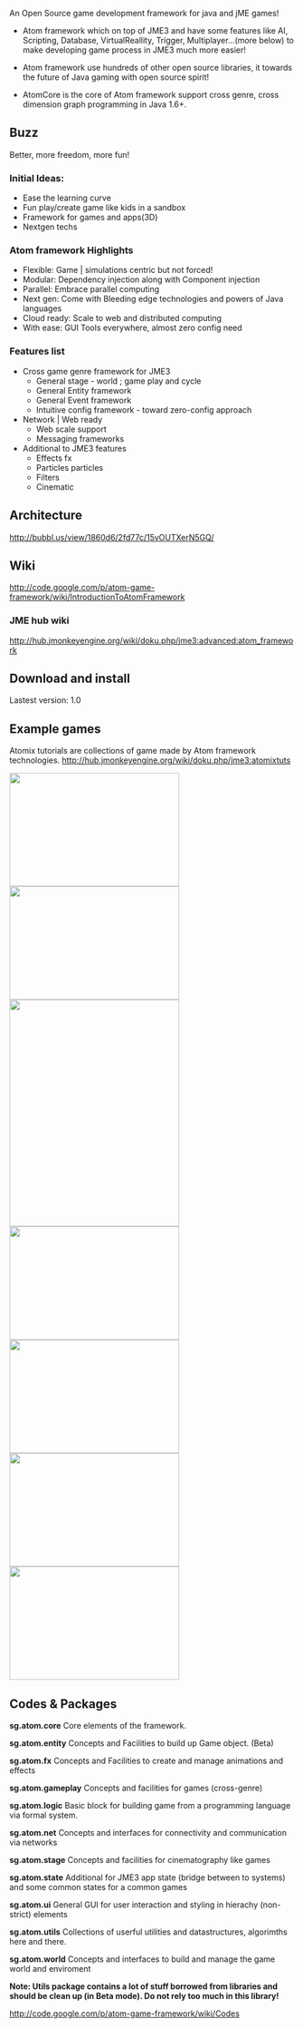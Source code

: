 An Open Source game development framework for java and jME games!

  * Atom framework which on top of JME3 and have some features like AI, Scripting, Database, VirtualReallity, Trigger, Multiplayer…(more below) to make developing game process in JME3 much more easier!

  * Atom framework use hundreds of other open source libraries, it towards the future of Java gaming with open source spirit!

  * AtomCore is the core of Atom framework support cross genre, cross dimension graph programming in Java 1.6+.

## Buzz ##
Better, more freedom, more fun!

### Initial Ideas: ###

  * Ease the learning curve
  * Fun play/create game like kids in a sandbox
  * Framework for games and apps(3D)
  * Nextgen techs


### Atom framework Highlights ###

  * Flexible: Game | simulations centric but not forced!
  * Modular: Dependency injection along with Component injection
  * Parallel: Embrace parallel computing
  * Next gen: Come with Bleeding edge technologies and powers of Java languages
  * Cloud ready: Scale to web and distributed computing
  * With ease: GUI Tools everywhere, almost zero config need

### Features list ###

  * Cross game genre framework for JME3
    * General stage - world ; game play and cycle
    * General Entity framework
    * General Event framework
    * Intuitive config framework - toward zero-config approach
  * Network | Web ready
    * Web scale support
    * Messaging frameworks
  * Additional to JME3 features
    * Effects fx
    * Particles particles
    * Filters
    * Cinematic

## Architecture ##
http://bubbl.us/view/1860d6/2fd77c/15vOUTXerN5GQ/

## Wiki ##
http://code.google.com/p/atom-game-framework/wiki/IntroductionToAtomFramework

### JME hub wiki ###
http://hub.jmonkeyengine.org/wiki/doku.php/jme3:advanced:atom_framework

## Download and install ##
Lastest version: 1.0


## Example games ##
Atomix tutorials are collections of game made by Atom framework technologies.
http://hub.jmonkeyengine.org/wiki/doku.php/jme3:atomixtuts

<img src='_http://farm8.staticflickr.com/7226/7125997763_ced745ee82_z.jpg' width='300px' height='200px' />

<img src='http://farm8.staticflickr.com/7226/7125997763_ced745ee82_z.jpg' width='300px' height='200px' />

<img src='_http://farm9.staticflickr.com/8546/8616981856_4d9755f034_z.jpg' width='300px' height='400px' />

<img src='_http://farm8.staticflickr.com/7219/6979909124_af97ffed51_b.jpg' width='300px' height='200px' />

<img src='http://farm6.staticflickr.com/5320/7420435428_7a99ca6553_b.jpg' width='300px' height='200px' />

<img src='http://farm8.staticflickr.com/7120/7420435866_b531225642_b.jpg' width='300px' height='200px' />

<img src='http://farm9.staticflickr.com/8041/7976138046_752c4a5b03_b.jpg' width='300px' height='200px' />


## Codes & Packages ##

**sg.atom.core**    	Core elements of the framework.

**sg.atom.entity**	Concepts and Facilities to build up Game object. (Beta)

**sg.atom.fx**		Concepts and Facilities to create and manage animations and effects

**sg.atom.gameplay**	Concepts and facilities for games (cross-genre)

**sg.atom.logic**		Basic block for building game from a programming language via formal system.

**sg.atom.net**		Concepts and interfaces for connectivity and communication via networks

**sg.atom.stage**		Concepts and facilities for cinematography like games

**sg.atom.state**		Additional for JME3 app state (bridge between to systems) and some common states for a common games

**sg.atom.ui**		General GUI for user interaction and styling in hierachy (non-strict) elements

**sg.atom.utils**		Collections of userful utilities and datastructures, algorimths here and there.

**sg.atom.world**		Concepts and interfaces to build and manage the game world and enviroment

<b>Note: Utils package contains a lot of stuff borrowed from libraries and should be clean up (in Beta mode). Do not rely too much in this library!</b>

http://code.google.com/p/atom-game-framework/wiki/Codes